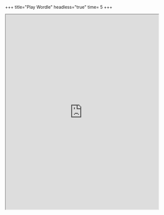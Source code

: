 +++
title="Play Wordle"
headless="true"
time= 5
+++

<iframe src="https://www.nytimes.com/games/wordle/index.html" width="100%" height="640px"></iframe>
